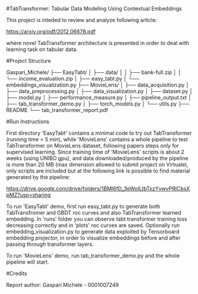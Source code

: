  #TabTransformer: Tabular Data Modeling Using Contextual Embeddings

This project is inteded to review and analyze following article:

https://arxiv.org/pdf/2012.06678.pdf

where novel TabTransformer architecture is presented in order to 
deal with learning task on tabular data.

#Project Structure 

Gaspari_Michele/
├── EasyTabt/
│   ├── data/
│   │   ├── bank-full.zip
│   │   └── income_evaluation.zip
│   ├── easy_tabt.py
│   └── embeddings_visualization.py
├── MovieLens/
│   ├── data_acquisition.py
│   ├── data_preprocessing.py
│   ├── data_visualization.py
│   ├── dataset.py
│   ├── model.py
│   ├── performance_measure.py
│   ├── pipeline_output.txt
│   ├── tab_transformer_demo.py
│   ├── torch_models.py
│   └── utils.py
├── README
└── tab_transformer_report.pdf

#Run Instructions

First directory 'EasyTabt' contains a minimal code
to try out TabTransformer (running time < 5 min),
while 'MovieLens' contains a whole pipeline to test
TabTransformer on MovieLens dataset, following papers
steps only for supervised learning.
Since training time of 'MovieLens' scripts is about 2
weeks (using UNIBO gpu), and data downloaded/produced
by the pipeline is more than 20 MB (max dimension allowed
to submit project on Virtuale), only scripts are
included but at the following link is possible to find
material generated by the pipeline:

https://drive.google.com/drive/folders/1BMl6fD_3eWoILtbTxzYvwvPRICbsXpMZ?usp=sharing

To run 'EasyTabt' demo, first run easy_tabt.py
to generate both TabTransfromer and GBDT roc curves
and also TabTransformer learned embedding. In 'runs' folder
you can observe tabt transformer training loss
decreasing correctly and in 'plots' roc curves are saved.
Optionally run embedding_visualization.py to generate data
exploited by Tensorboard embedding projector, in order to 
visualize embeddings before and after passing through transformer
layers.

To run 'MovieLens' demo, run tab_transformer_demo.py and
the whole pipeline will start.

#Credits

Report author: Gaspari Michele - 0001007249
